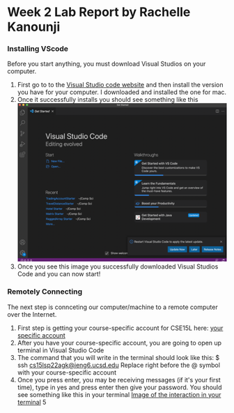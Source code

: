 # Week 2 Lab Report by Rachelle Kanounji

### Installing VScode
Before you start anything, you must download Visual Studios on your computer. 

1. First go to to the [Visual Studio code website](https://code.visualstudio.com/) and then install the version you have for your computer. I downloaded and installed the one for mac.
2. Once it successfully installs you should see something like this ![Image of VSCode](Screen%20Shot%202022-04-01%20at%202.16.41%20PM.png)
3. Once you see this image you successfully downloaded Visual Studios Code and you can now start! 

### Remotely Connecting
The next step is connceting our computer/machine to a remote computer over the Internet.  
1. First step is getting your course-specific account for CSE15L here: [your specific account](https://sdacs.ucsd.edu/~icc/index.php) 
2. After you have your course-specific account, you are going to open up terminal in Visual Studio Code 
3. The command that you will write in the terminal should look like this: $ ssh cs15lsp22agk@ieng6.ucsd.edu Replace right before the @ symbol with your course-specific account
4. Once you press enter, you may be receiving messages (if it's your first time), type in yes and press enter then give your password. You should see something like this in your terminal [Image of the interaction in your terminal](Screen%20Shot%202022-04-09%20at%201.43.48%20PM.png)
5

